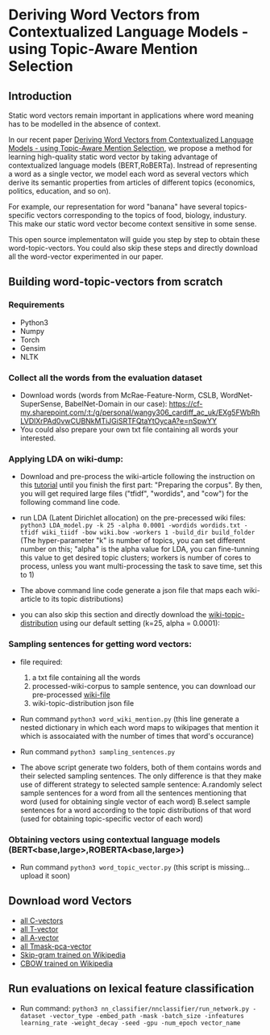 # Deriving Word Vectors from Contextualized Language Models - using Topic-Aware Mention Selection

## Introduction

Static word vectors remain important in applications where word meaning has to be modelled in the absence of context. 

In our recent paper [Deriving Word Vectors from Contextualized Language Models - using Topic-Aware Mention Selection](), we propose a method for learning high-quality static word vector by taking advantage of contextualized language models (BERT,RoBERTa). Instread of representing a word as a single vector, we model each word as several vectors which derive its semantic properties from articles of different topics (economics, politics, education, and so on).

For example, our representation for word "banana" have several topics-specific vectors corresponding to the topics of food, biology, industury. This make our static word vector become context sensitive in some sense.    

This open source implementaton will guide you step by step to obtain these word-topic-vectors. You could also skip these steps and directly download all the word-vector experimented in our paper. 

## Building word-topic-vectors from scratch

### Requirements
- Python3
- Numpy
- Torch
- Gensim
- NLTK

### Collect all the words from the evaluation dataset 

- Download words (words from McRae-Feature-Norm, CSLB, WordNet-SuperSense, BabelNet-Domain in our case): https://cf-my.sharepoint.com/:t:/g/personal/wangy306_cardiff_ac_uk/EXg5FWbRhLVDlXrPAd0vwCUBNkMTiJGiSRTFQtaYtOycaA?e=nSpwYY
- You could also prepare your own txt file containing all words your interested.

### Applying LDA on wiki-dump:

- Download and pre-process the wiki-article following the instruction on this [tutorial](https://radimrehurek.com/gensim/wiki.html) until you finish the first part: "Preparing the corpus". By then, you will get required large files ("tfidf", "wordids", and "cow") for the following command line code.

- run LDA (Latent Dirichlet allocation) on the pre-precessed wiki files: `python3 LDA_model.py -k 25 -alpha 0.0001 -wordids wordids.txt -tfidf wiki_tiidf -bow wiki.bow -workers 1 -build_dir build_folder` (The hyper-parameter "k" is number of topics, you can set different number on this; "alpha" is the alpha value for LDA, you can fine-tunning this value to get desired topic clusters; workers is number of cores to process, unless you want multi-processing the task to save time, set this to 1)

- The above command line code generate a json file that maps each wiki-article to its topic distributions)

- you can also skip this section and directly download the [wiki-topic-distribution](https://cf-my.sharepoint.com/:u:/g/personal/wangy306_cardiff_ac_uk/EQGaudFrhFdFllXBh180TEUBS_eXrGLapKex4o3sv98zog?e=kDGVKg) using our default setting (k=25, alpha = 0.0001): 

### Sampling sentences for getting word vectors:
- file required: 
  1. a txt file containing all the words
  2. processed-wiki-corpus to sample sentence, you can download our pre-processed [wiki-file](https://cf-my.sharepoint.com/:u:/g/personal/wangy306_cardiff_ac_uk/EYJR4aNwc0pJprgI7dh9TeIBIn5bjcsIQTrB0cyt2A1AOQ?e=0H89AS)
  3. wiki-topic-distribution json file

- Run command `python3 word_wiki_mention.py`
  (this line generate a nested dictionary in which each word maps to wikipages that mention it which is assocaiated with the number of times that word's occurance)
- Run command `python3 sampling_sentences.py` 
- The above script generate two folders, both of them contains words and their selected sampling sentences. The only difference is that they make use of different strategy to selected sample sentence:
  A.randomly select sample sentences for a word from all the sentences mentioning that word (used for obtaining single vector of each word)
  B.select sample sentences for a word according to the topic distributions of that word (used for obtaining topic-specific vector of each word)

### Obtaining vectors using contextual language models (BERT<base,large>,ROBERTA<base,large>)
- Run command `python3 word_topic_vector.py` (this script is missing... upload it soon)

## Download word Vectors

- [all C-vectors](https://zenodo.org/record/4925042#.YMKch3VKg5l)
- [all T-vector](https://zenodo.org/record/4921323#.YMKcvHVKg5k)
- [all A-vector](https://zenodo.org/record/4925059#.YMKjPHVKg5k)
- [all Tmask-pca-vector](https://zenodo.org/record/4925073#.YMKjw3VKg5k)
- [Skip-gram trained on Wikipedia](https://cf-my.sharepoint.com/:t:/g/personal/wangy306_cardiff_ac_uk/ERPqned64qRFv-ri5_jN0CIB5z2V7XlKD9I3qm93A80wAw?e=Uu3LvF)
- [CBOW trained on Wikipedia](https://drive.google.com/file/d/171iSHR6GcL3k4IB2JsblHJuifoFarmFZ/view?usp=sharing)


## Run evaluations on lexical feature classification
- Run command: `python3 nn_classifier/nnclassifier/run_network.py -dataset -vector_type -embed_path -mask -batch_size -infeatures learning_rate -weight_decay -seed -gpu -num_epoch vector_name`

